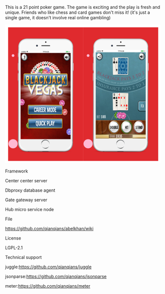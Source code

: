 This is a 21 point poker game. The game is exciting and the play is fresh and unique. Friends who like chess and card games don't miss it! (it's just a single game, it doesn't involve real online gambling)

![image](https://github.com/blackjack21play/blackjack_game/blob/master/appli.png)

Framework

Center center server

Dbproxy database agent

Gate gateway server

Hub micro service node

File

https://github.com/qianqians/abelkhan/wiki

License

LGPL-2.1

Technical support

juggle:https://github.com/qianqians/juggle

jsonparse:https://github.com/qianqians/jsonparse

meter:https://github.com/qianqians/meter

